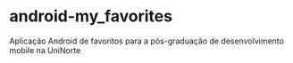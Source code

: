 # android-my_favorites
Aplicação Android de favoritos para a pós-graduação de desenvolvimento mobile na UniNorte
